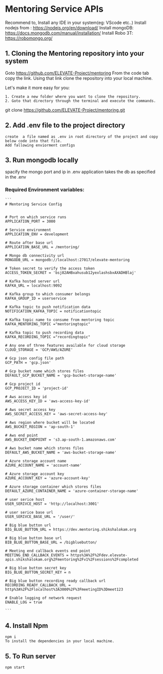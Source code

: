 # Mentoring Service APIs

Recommend to,
Install any IDE in your system(eg: VScode etc..)
Install nodejs from : https://nodejs.org/en/download/
Install mongoDB: https://docs.mongodb.com/manual/installation/
Install Robo 3T: ​​https://robomongo.org/


## 1. Cloning the Mentoring repository into your system

Goto https://github.com/ELEVATE-Project/mentoring From the code tab copy the link. Using that link clone the repository into your local machine.

Let's make it more easy for you:

    1. Create a new folder where you want to clone the repository.
    2. Goto that directory through the terminal and execute the commands.

git clone https://github.com/ELEVATE-Project/mentoring.git


## 2. Add .env file to the project directory

    create  a file named as .env in root directory of the project and copy below code into that file.
    Add fallowing enviorment configs 



## 3. Run mongodb locally
   spacify the mongo port and ip in .env
   application takes the db as specified in the .env


### Required Environment variables:

````
```
# Mentoring Service Config


# Port on which service runs
APPLICATION_PORT = 3000  

# Service environment
APPLICATION_ENV = development

# Route after base url
APPLICATION_BASE_URL = /mentoring/                                                  

# Mongo db connectivity url
MONGODB_URL = mongodb://localhost:27017/elevate-mentoring                            

# Token secret to verify the access token
ACCESS_TOKEN_SECRET = 'bsj82AHBxahusub12yexlashsbxAXADHBlaj'

# Kafka hosted server url
KAFKA_URL = localhost:9092

# Kafka group to which consumer belongs
KAFKA_GROUP_ID = userservice

# Kafka topic to push notification data
NOTIFICATION_KAFKA_TOPIC = notificationtopic

# Kafka topic name to consume from mentoring topic
KAFKA_MENTORING_TOPIC ="mentoringtopic"

# Kafka topic to push recording data
KAFKA_RECORDING_TOPIC ="recordingtopic"

# Any one of three features available for cloud storage
CLOUD_STORAGE = 'GCP/AWS/AZURE'

# Gcp json config file path
GCP_PATH = 'gcp.json'

# Gcp bucket name which stores files
DEFAULT_GCP_BUCKET_NAME = 'gcp-bucket-storage-name'

# Gcp project id
GCP_PROJECT_ID = 'project-id'

# Aws access key id
AWS_ACCESS_KEY_ID = 'aws-access-key-id'

# Aws secret access key
AWS_SECRET_ACCESS_KEY = 'aws-secret-access-key'

# Aws region where bucket will be located
AWS_BUCKET_REGION = 'ap-south-1'

# Aws end point
AWS_BUCKET_ENDPOINT = 's3.ap-south-1.amazonaws.com'

# Aws bucket name which stores files
DEFAULT_AWS_BUCKET_NAME = 'aws-bucket-storage-name'

# Azure storage account name
AZURE_ACCOUNT_NAME = 'account-name'

# Azure storage account key
AZURE_ACCOUNT_KEY = 'azure-account-key'

# Azure storage container which stores files
DEFAULT_AZURE_CONTAINER_NAME = 'azure-container-storage-name'

# user serice host
USER_SERIVCE_HOST = 'http://localhost:3001'                                          

# user serice base url
USER_SERIVCE_BASE_URL = '/user/'

# Big blue button url
BIG_BLUE_BUTTON_URL = https://dev.mentoring.shikshalokam.org

# Big blue button base url
BIB_BLUE_BUTTON_BASE_URL = /bigbluebutton/

# Meeting end callback events end point
MEETING_END_CALLBACK_EVENTS = https%3A%2F%2Fdev.elevate-apis.shikshalokam.org%2Fmentoring%2Fv1%2Fsessions%2Fcompleted

# Big blue button secret key
BIG_BLUE_BUTTON_SECRET_KEY = n                                                      

# Big blue button recording ready callback url 
RECORDING_READY_CALLBACK_URL = http%3A%2F%2Flocalhost%3A3000%2F%3FmeetingID%3Dmeet123

# Enable logging of network request
ENABLE_LOG = true

```
````


## 4. Install Npm
	npm i
    To install the dependencies in your local machine.


## 5. To Run server
	npm start
